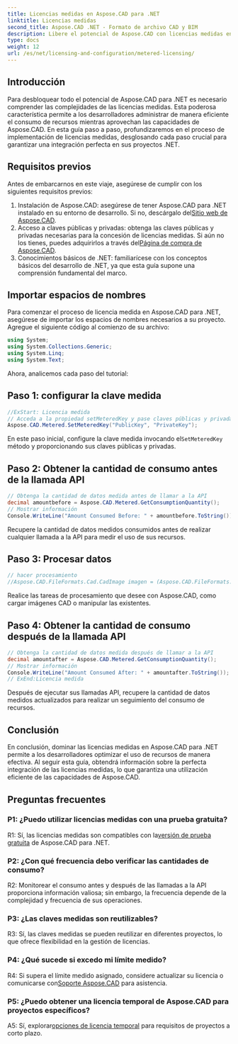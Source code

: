 ```yaml
---
title: Licencias medidas en Aspose.CAD para .NET
linktitle: Licencias medidas
second_title: Aspose.CAD .NET - Formato de archivo CAD y BIM
description: Libere el potencial de Aspose.CAD con licencias medidas en .NET. Optimice el uso de recursos sin problemas. Explora nuestra guía paso a paso.
type: docs
weight: 12
url: /es/net/licensing-and-configuration/metered-licensing/
---
```

## Introducción

Para desbloquear todo el potencial de Aspose.CAD para .NET es necesario comprender las complejidades de las licencias medidas. Esta poderosa característica permite a los desarrolladores administrar de manera eficiente el consumo de recursos mientras aprovechan las capacidades de Aspose.CAD. En esta guía paso a paso, profundizaremos en el proceso de implementación de licencias medidas, desglosando cada paso crucial para garantizar una integración perfecta en sus proyectos .NET.

## Requisitos previos

Antes de embarcarnos en este viaje, asegúrese de cumplir con los siguientes requisitos previos:
1.  Instalación de Aspose.CAD: asegúrese de tener Aspose.CAD para .NET instalado en su entorno de desarrollo. Si no, descárgalo del[Sitio web de Aspose.CAD](https://releases.aspose.com/cad/net/).
2.  Acceso a claves públicas y privadas: obtenga las claves públicas y privadas necesarias para la concesión de licencias medidas. Si aún no los tienes, puedes adquirirlos a través del[Página de compra de Aspose.CAD](https://purchase.aspose.com/buy).
3. Conocimientos básicos de .NET: familiarícese con los conceptos básicos del desarrollo de .NET, ya que esta guía supone una comprensión fundamental del marco.

## Importar espacios de nombres

Para comenzar el proceso de licencia medida en Aspose.CAD para .NET, asegúrese de importar los espacios de nombres necesarios a su proyecto. Agregue el siguiente código al comienzo de su archivo:
```csharp
using System;
using System.Collections.Generic;
using System.Linq;
using System.Text;
```

Ahora, analicemos cada paso del tutorial:

## Paso 1: configurar la clave medida

```csharp
//ExStart: Licencia medida
// Acceda a la propiedad setMeteredKey y pase claves públicas y privadas como parámetros
Aspose.CAD.Metered.SetMeteredKey("PublicKey", "PrivateKey");
```

 En este paso inicial, configure la clave medida invocando el`SetMeteredKey` método y proporcionando sus claves públicas y privadas.

## Paso 2: Obtener la cantidad de consumo antes de la llamada API

```csharp
// Obtenga la cantidad de datos medida antes de llamar a la API
decimal amountbefore = Aspose.CAD.Metered.GetConsumptionQuantity();
// Mostrar información
Console.WriteLine("Amount Consumed Before: " + amountbefore.ToString());
```

Recupere la cantidad de datos medidos consumidos antes de realizar cualquier llamada a la API para medir el uso de sus recursos.

## Paso 3: Procesar datos

```csharp
// hacer procesamiento
//Aspose.CAD.FileFormats.Cad.CadImage imagen = (Aspose.CAD.FileFormats.Cad.CadImage)Aspose.CAD.Image.load("BlockRefDgn.dwg");
```

Realice las tareas de procesamiento que desee con Aspose.CAD, como cargar imágenes CAD o manipular las existentes.

## Paso 4: Obtener la cantidad de consumo después de la llamada API

```csharp
// Obtenga la cantidad de datos medida después de llamar a la API
decimal amountafter = Aspose.CAD.Metered.GetConsumptionQuantity();
// Mostrar información
Console.WriteLine("Amount Consumed After: " + amountafter.ToString());
// ExEnd:Licencia medida
```

Después de ejecutar sus llamadas API, recupere la cantidad de datos medidos actualizados para realizar un seguimiento del consumo de recursos.

## Conclusión

En conclusión, dominar las licencias medidas en Aspose.CAD para .NET permite a los desarrolladores optimizar el uso de recursos de manera efectiva. Al seguir esta guía, obtendrá información sobre la perfecta integración de las licencias medidas, lo que garantiza una utilización eficiente de las capacidades de Aspose.CAD.

## Preguntas frecuentes

### P1: ¿Puedo utilizar licencias medidas con una prueba gratuita?

 R1: Sí, las licencias medidas son compatibles con la[versión de prueba gratuita](https://releases.aspose.com/) de Aspose.CAD para .NET.

### P2: ¿Con qué frecuencia debo verificar las cantidades de consumo?

R2: Monitorear el consumo antes y después de las llamadas a la API proporciona información valiosa; sin embargo, la frecuencia depende de la complejidad y frecuencia de sus operaciones.

### P3: ¿Las claves medidas son reutilizables?

R3: Sí, las claves medidas se pueden reutilizar en diferentes proyectos, lo que ofrece flexibilidad en la gestión de licencias.

### P4: ¿Qué sucede si excedo mi límite medido?

 R4: Si supera el límite medido asignado, considere actualizar su licencia o comunicarse con[Soporte Aspose.CAD](https://forum.aspose.com/c/cad/19) para asistencia.

### P5: ¿Puedo obtener una licencia temporal de Aspose.CAD para proyectos específicos?

 A5: Sí, explorar[opciones de licencia temporal](https://purchase.aspose.com/temporary-license/) para requisitos de proyectos a corto plazo.